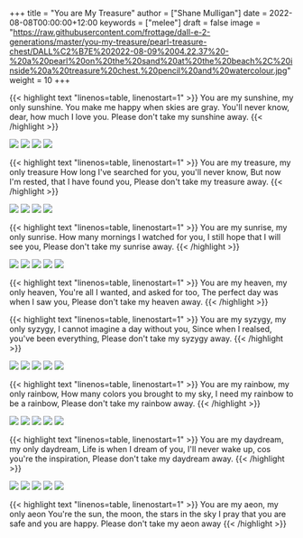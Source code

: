 +++
title = "You are My Treasure"
author = ["Shane Mulligan"]
date = 2022-08-08T00:00:00+12:00
keywords = ["melee"]
draft = false
image = "https://raw.githubusercontent.com/frottage/dall-e-2-generations/master/you-my-treasure/pearl-treasure-chest/DALL%C2%B7E%202022-08-09%2004.22.37%20-%20a%20pearl%20on%20the%20sand%20at%20the%20beach%2C%20inside%20a%20treasure%20chest.%20pencil%20and%20watercolour.jpg"
weight = 10
+++

{{< highlight text "linenos=table, linenostart=1" >}}
You are my sunshine, my only sunshine.
You make me happy when skies are gray.
You'll never know, dear, how much I love you.
Please don't take my sunshine away.
{{< /highlight >}}

![](https://github.com/frottage/dall-e-2-generations/raw/master/you-my-treasure/smiling-grey-sky/DALL%C2%B7E%202022-08-09%2004.15.14%20-%20Skies%20are%20gray.%20a%20couple%20holding%20hands%20in%20the%20distance.%20the%20girl%20has%20yellow%20hair.%20monochrome%20pencil%20and%20watercolour.jpg)
![](https://github.com/frottage/dall-e-2-generations/raw/master/you-my-treasure/smiling-grey-sky/DALL%C2%B7E%202022-08-09%2004.15.50%20-%20Skies%20are%20gray.%20a%20couple%20holding%20hands%20in%20the%20distance.%20the%20girl%20has%20yellow%20hair.%20monochrome%20pencil%20and%20watercolour.jpg)
![](https://github.com/frottage/dall-e-2-generations/raw/master/you-my-treasure/smiling-grey-sky/DALL%C2%B7E%202022-08-09%2004.15.57%20-%20Skies%20are%20gray.%20a%20couple%20holding%20hands%20in%20the%20distance.%20the%20girl%20has%20yellow%20hair.%20monochrome%20pencil%20and%20watercolour.jpg)
![](https://github.com/frottage/dall-e-2-generations/raw/master/you-my-treasure/smiling-grey-sky/DALL%C2%B7E%202022-08-09%2004.16.06%20-%20Skies%20are%20gray.%20a%20couple%20holding%20hands%20in%20the%20distance.%20the%20girl%20has%20yellow%20hair.%20monochrome%20pencil%20and%20watercolour.jpg)

{{< highlight text "linenos=table, linenostart=1" >}}
You are my treasure, my only treasure
How long I've searched for you, you'll never know,
But now I'm rested, that I have found you,
Please don't take my treasure away.
{{< /highlight >}}

![](https://github.com/frottage/dall-e-2-generations/raw/master/you-my-treasure/pearl-treasure-chest/DALL%C2%B7E%202022-08-09%2004.22.37%20-%20a%20pearl%20on%20the%20sand%20at%20the%20beach,%20inside%20a%20treasure%20chest.%20pencil%20and%20watercolour.jpg)
![](https://github.com/frottage/dall-e-2-generations/raw/master/you-my-treasure/pearl-treasure-chest/DALL%C2%B7E%202022-08-09%2004.22.42%20-%20a%20pearl%20on%20the%20sand%20at%20the%20beach,%20inside%20a%20treasure%20chest.%20pencil%20and%20watercolour.jpg)
![](https://github.com/frottage/dall-e-2-generations/raw/master/you-my-treasure/pearl-treasure-chest/DALL%C2%B7E%202022-08-09%2004.22.53%20-%20a%20pearl%20on%20the%20sand%20at%20the%20beach,%20inside%20a%20treasure%20chest.%20pencil%20and%20watercolour.jpg)
![](https://github.com/frottage/dall-e-2-generations/raw/master/you-my-treasure/pearl-treasure-chest/DALL%C2%B7E%202022-08-09%2004.22.56%20-%20a%20pearl%20on%20the%20sand%20at%20the%20beach,%20inside%20a%20treasure%20chest.%20pencil%20and%20watercolour.jpg)

{{< highlight text "linenos=table, linenostart=1" >}}
You are my sunrise, my only sunrise.
How many mornings I watched for you,
I still hope that I will see you,
Please don't take my sunrise away.
{{< /highlight >}}

![](https://github.com/frottage/dall-e-2-generations/raw/master/you-my-treasure/my-sunrise/DALL%C2%B7E%202022-08-09%2004.28.40%20-%20the%20sun%20is%20about%20to%20rise%20on%20the%20horizon%20but%20is%20still%20below%20the%20horizon.%20pencil%20and%20watercolour.jpg)
![](https://github.com/frottage/dall-e-2-generations/raw/master/you-my-treasure/my-sunrise/DALL%C2%B7E%202022-08-09%2004.44.20%20-%20the%20sun%20is%20about%20to%20rise%20on%20the%20horizon%20but%20is%20still%20below%20the%20horizon.%20pencil%20and%20watercolour.jpg)
![](https://github.com/frottage/dall-e-2-generations/raw/master/you-my-treasure/my-sunrise/DALL%C2%B7E%202022-08-09%2004.45.12%20-%20the%20sun%20is%20about%20to%20rise%20on%20the%20horizon%20but%20is%20still%20below%20the%20horizon.%20pencil%20and%20watercolour.jpg)
![](https://github.com/frottage/dall-e-2-generations/raw/master/you-my-treasure/my-sunrise/DALL%C2%B7E%202022-08-09%2004.51.54%20-%20the%20sun%20is%20about%20to%20rise%20on%20the%20horizon%20but%20is%20still%20below%20the%20horizon.%20pencil%20and%20watercolour.jpg)
![](https://github.com/frottage/dall-e-2-generations/raw/master/you-my-treasure/my-sunrise/DALL%C2%B7E%202022-08-09%2004.52.04%20-%20the%20sun%20is%20about%20to%20rise%20on%20the%20horizon%20but%20is%20still%20below%20the%20horizon.%20pencil%20and%20watercolour.jpg)

{{< highlight text "linenos=table, linenostart=1" >}}
You are my heaven, my only heaven,
You're all I wanted, and asked for too,
The perfect day was when I saw you,
Please don't take my heaven away.
{{< /highlight >}}

{{< highlight text "linenos=table, linenostart=1" >}}
You are my syzygy, my only syzygy,
I cannot imagine a day without you,
Since when I realsed, you've been everything,
Please don't take my syzygy away.
{{< /highlight >}}

![](https://github.com/frottage/dall-e-2-generations/raw/master/you-my-treasure/syzygy/DALL%C2%B7E%202022-08-09%2004.55.38%20-%20the%20planets%20lined%20up.%20pencil%20and%20watercolour.jpg)
![](https://github.com/frottage/dall-e-2-generations/raw/master/you-my-treasure/syzygy/DALL%C2%B7E%202022-08-09%2005.00.40%20-%20the%20planets%20lined%20up%20in%20a%20diorama.%20pencil%20and%20watercolour.jpg)
![](https://github.com/frottage/dall-e-2-generations/raw/master/you-my-treasure/syzygy/DALL%C2%B7E%202022-08-09%2005.00.43%20-%20the%20planets%20lined%20up%20in%20a%20diorama.%20pencil%20and%20watercolour.jpg)
![](https://github.com/frottage/dall-e-2-generations/raw/master/you-my-treasure/syzygy/DALL%C2%B7E%202022-08-09%2005.01.49%20-%20the%20planets%20lined%20up.%20pencil%20and%20watercolour.jpg)
![](https://github.com/frottage/dall-e-2-generations/raw/master/you-my-treasure/syzygy/DALL%C2%B7E%202022-08-09%2005.02.36%20-%20the%20planets%20lined%20up.%20pencil%20and%20watercolour.jpg)

{{< highlight text "linenos=table, linenostart=1" >}}
You are my rainbow, my only rainbow,
How many colors you brought to my sky,
I need my rainbow to be a rainbow,
Please don't take my rainbow away.
{{< /highlight >}}

![](https://github.com/frottage/dall-e-2-generations/raw/master/you-my-treasure/monochrome-rainbow/DALL%C2%B7E%202022-08-09%2005.04.51%20-%20a%20monochrome%20city%20with%20a%20rainbow.%20pencil%20and%20watercolour.jpg)
![](https://github.com/frottage/dall-e-2-generations/raw/master/you-my-treasure/monochrome-rainbow/DALL%C2%B7E%202022-08-09%2005.05.33%20-%20a%20monochrome%20drawing%20of%20a%20city%20with%20a%20colourful%20rainbow.%20pencil%20and%20watercolour.jpg)
![](https://github.com/frottage/dall-e-2-generations/raw/master/you-my-treasure/monochrome-rainbow/DALL%C2%B7E%202022-08-09%2005.06.10%20-%20a%20monochrome%20drawing%20of%20a%20city%20with%20a%20colourful%20rainbow.%20the%20rainbow%20glow%20colours%20the%20city.%20pencil%20and%20watercolour.jpg)
![](https://github.com/frottage/dall-e-2-generations/raw/master/you-my-treasure/monochrome-rainbow/DALL%C2%B7E%202022-08-09%2005.06.45%20-%20a%20monochrome%20drawing%20of%20a%20city%20with%20a%20colourful%20rainbow.%20the%20rainbow%20glow%20colours%20the%20city.%20with%20its%20glow%20pencil%20and%20watercolour.jpg)
![](https://github.com/frottage/dall-e-2-generations/raw/master/you-my-treasure/monochrome-rainbow/DALL%C2%B7E%202022-08-09%2005.06.53%20-%20a%20monochrome%20drawing%20of%20a%20city%20with%20a%20colourful%20rainbow.%20the%20rainbow%20glow%20colours%20the%20city.%20with%20its%20glow%20pencil%20and%20watercolour.jpg)

{{< highlight text "linenos=table, linenostart=1" >}}
You are my daydream, my only daydream,
Life is when I dream of you,
I'll never wake up, cos you're the inspiration,
Please don't take my daydream away.
{{< /highlight >}}

![](https://github.com/frottage/dall-e-2-generations/raw/master/you-my-treasure/daydream/DALL%C2%B7E%202022-08-09%2005.11.58%20-%20a%20day%20dream.%20pencil%20and%20watercolour.jpg)
![](https://github.com/frottage/dall-e-2-generations/raw/master/you-my-treasure/daydream/DALL%C2%B7E%202022-08-09%2005.12.20%20-%20a%20day%20dream.%20pencil%20and%20watercolour.jpg)
![](https://github.com/frottage/dall-e-2-generations/raw/master/you-my-treasure/daydream/DALL%C2%B7E%202022-08-09%2005.13.08%20-%20a%20day%20dream.%20pencil%20and%20watercolour.jpg)
![](https://github.com/frottage/dall-e-2-generations/raw/master/you-my-treasure/daydream/DALL%C2%B7E%202022-08-09%2005.13.44%20-%20a%20day%20dream.%20pencil%20and%20watercolour.jpg)
![](https://github.com/frottage/dall-e-2-generations/raw/master/you-my-treasure/daydream/DALL%C2%B7E%202022-08-09%2005.14.09%20-%20a%20day%20dream.%20pencil%20and%20watercolour.jpg)

{{< highlight text "linenos=table, linenostart=1" >}}
You are my aeon, my only aeon
You're the sun, the moon, the stars in the sky
I pray that you are safe and you are happy.
Please don't take my aeon away
{{< /highlight >}}